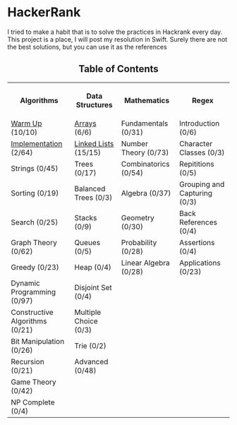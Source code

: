 # HackerRank
I tried to make a habit that is to solve the practices in Hackrank every day. This project is a place, I will post my resolution in Swift. Surely there are not the best solutions, but you can use it as the references

<h2 align="center">Table of Contents</h2>
<table style="width:100%">
  <tr>
    <th><p align="center">Algorithms</p></th>
    <th><p align="center">Data Structures</p></th>
    <th><p align="center">Mathematics</p></th>
    <th><p align="center">Regex</p></th>
  </tr>
  <tr>
    <td><a align="center" href="../../tree/master/Practice/Algorithms">Warm Up</a> (10/10)</td>
    <td><a align="center" href="../../tree/master/Practice/Data%20Structures">Arrays</a> (6/6)</td>
    <td>Fundamentals (0/31)</td>
    <td>Introduction (0/6)</td>
  </tr>
  <tr>
    <td><a align="center" href="../../tree/master/Practice/Algorithms">Implementation</a> (2/64)</td>
    <td><a align="center" href="../../tree/master/Practice/Data%20Structures">Linked Lists</a> (15/15)</td>
    <td>Number Theory (0/73)</td>
    <td>Character Classes (0/3)</td>
  </tr>
  <tr>
    <td>Strings (0/45)</td>
    <td>Trees (0/17)</td>
    <td>Combinatorics (0/54)</td>
    <td>Repititions (0/5)</td>
  </tr>
  <tr>
    <td>Sorting (0/19)</td>
    <td>Balanced Trees (0/3)</td>
    <td>Algebra (0/37)</td>
    <td>Grouping and Capturing (0/3)</td>
  </tr>
  <tr>
    <td>Search (0/25)</td>
    <td>Stacks (0/9)</td>
    <td>Geometry (0/30)</td>
    <td>Back References (0/4)</td>
  </tr>
  <tr>
    <td>Graph Theory (0/62)</td>
    <td>Queues (0/5)</td>
    <td>Probability (0/28)</td>
    <td>Assertions (0/4)</td>
  </tr>
  <tr>
    <td>Greedy (0/23)</td>
    <td>Heap (0/4)</td>
    <td>Linear Algebra (0/28)</td>
    <td>Applications (0/23)</td>
  </tr>
  <tr>
    <td>Dynamic Programming (0/97)</td>
    <td>Disjoint Set (0/4)</td>
    <td></td>
    <td></td>
  </tr>
  <tr>
    <td>Constructive Algorithms (0/21)</td>
    <td>Multiple Choice (0/3)</td>
    <td></td>
    <td></td>
  </tr>
  <tr>
    <td>Bit Manipulation (0/26)</td>
    <td>Trie (0/2)</td>
    <td></td>
    <td></td>
  </tr>
  <tr>
    <td>Recursion (0/21)</td>
    <td>Advanced (0/48)</td>
    <td></td>
    <td></td>
  </tr>
  <tr>
    <td>Game Theory (0/42)</td>
    <td></td>
    <td></td>
    <td></td>
  </tr>
  <tr>
    <td>NP Complete (0/4)</td>
    <td></td>
    <td></td>
    <td></td>
  </tr>
</table>
